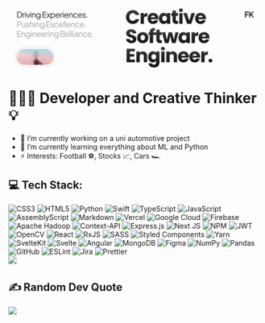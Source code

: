 <img src="./banner.png">

# 👨🏽‍💻 Developer and Creative Thinker 💡
- 🔭 I’m currently working on a uni automotive project 
- 🌱 I’m currently learning everything about ML and Python
- ⚡ Interests: Football ⚽, Stocks 📈, Cars 🏎


## 💻 Tech Stack:
![CSS3](https://img.shields.io/badge/css3-%231572B6.svg?style=flat-square&logo=css3&logoColor=white) ![HTML5](https://img.shields.io/badge/html5-%23E34F26.svg?style=flat-square&logo=html5&logoColor=white) ![Python](https://img.shields.io/badge/python-3670A0?style=flat-square&logo=python&logoColor=ffdd54) ![Swift](https://img.shields.io/badge/swift-F54A2A?style=flat-square&logo=swift&logoColor=white) ![TypeScript](https://img.shields.io/badge/typescript-%23007ACC.svg?style=flat-square&logo=typescript&logoColor=white) ![JavaScript](https://img.shields.io/badge/javascript-%23323330.svg?style=flat-square&logo=javascript&logoColor=%23F7DF1E) ![AssemblyScript](https://img.shields.io/badge/assembly%20script-%23000000.svg?style=flat-square&logo=assemblyscript&logoColor=white) ![Markdown](https://img.shields.io/badge/markdown-%23000000.svg?style=flat-square&logo=markdown&logoColor=white) ![Vercel](https://img.shields.io/badge/vercel-%23000000.svg?style=flat-square&logo=vercel&logoColor=white) ![Google Cloud](https://img.shields.io/badge/GoogleCloud-%234285F4.svg?style=flat-square&logo=google-cloud&logoColor=white) ![Firebase](https://img.shields.io/badge/firebase-%23039BE5.svg?style=flat-square&logo=firebase) ![Apache Hadoop](https://img.shields.io/badge/Apache%20Hadoop-66CCFF?style=flat-square&logo=apachehadoop&logoColor=black) ![Context-API](https://img.shields.io/badge/Context--Api-000000?style=flat-square&logo=react) ![Express.js](https://img.shields.io/badge/express.js-%23404d59.svg?style=flat-square&logo=express&logoColor=%2361DAFB) ![Next JS](https://img.shields.io/badge/Next-black?style=flat-square&logo=next.js&logoColor=white) ![NPM](https://img.shields.io/badge/NPM-%23CB3837.svg?style=flat-square&logo=npm&logoColor=white) ![JWT](https://img.shields.io/badge/JWT-black?style=flat-square&logo=JSON%20web%20tokens) ![OpenCV](https://img.shields.io/badge/opencv-%23white.svg?style=flat-square&logo=opencv&logoColor=white) ![React](https://img.shields.io/badge/react-%2320232a.svg?style=flat-square&logo=react&logoColor=%2361DAFB) ![RxJS](https://img.shields.io/badge/rxjs-%23B7178C.svg?style=flat-square&logo=reactivex&logoColor=white) ![SASS](https://img.shields.io/badge/SASS-hotpink.svg?style=flat-square&logo=SASS&logoColor=white) ![Styled Components](https://img.shields.io/badge/styled--components-DB7093?style=flat-square&logo=styled-components&logoColor=white) ![Yarn](https://img.shields.io/badge/yarn-%232C8EBB.svg?style=flat-square&logo=yarn&logoColor=white) ![SvelteKit](https://img.shields.io/badge/sveltekit-%23ff3e00.svg?style=flat-square&logo=svelte&logoColor=white) ![Svelte](https://img.shields.io/badge/svelte-%23f1413d.svg?style=flat-square&logo=svelte&logoColor=white) ![Angular](https://img.shields.io/badge/angular-%23DD0031.svg?style=flat-square&logo=angular&logoColor=white) ![MongoDB](https://img.shields.io/badge/MongoDB-%234ea94b.svg?style=flat-square&logo=mongodb&logoColor=white) ![Figma](https://img.shields.io/badge/figma-%23F24E1E.svg?style=flat-square&logo=figma&logoColor=white) ![NumPy](https://img.shields.io/badge/numpy-%23013243.svg?style=flat-square&logo=numpy&logoColor=white) ![Pandas](https://img.shields.io/badge/pandas-%23150458.svg?style=flat-square&logo=pandas&logoColor=white) ![GitHub](https://img.shields.io/badge/github-%23121011.svg?style=flat-square&logo=github&logoColor=white) ![ESLint](https://img.shields.io/badge/ESLint-4B3263?style=flat-square&logo=eslint&logoColor=white) ![Jira](https://img.shields.io/badge/jira-%230A0FFF.svg?style=flat-square&logo=jira&logoColor=white) ![Prettier](https://img.shields.io/badge/prettier-%23F7B93E.svg?style=flat-square&logo=prettier&logoColor=black) <br/>
![](https://github-readme-stats.vercel.app/api/top-langs/?username=floriankulig&theme=dark&hide_border=false&include_all_commits=false&count_private=true&layout=compact)

## ✍️ Random Dev Quote
![](https://quotes-github-readme.vercel.app/api?type=horizontal&theme=radical)
